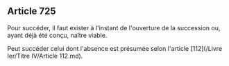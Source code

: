 Article 725
----
Pour succéder, il faut exister à l'instant de l'ouverture de la succession ou,
ayant déjà été conçu, naître viable.

Peut succéder celui dont l'absence est présumée selon l'article [112](/Livre Ier/Titre IV/Article 112.md).
